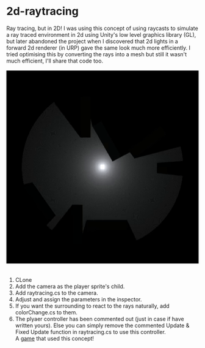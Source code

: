 # 2d-raytracing
Ray tracing, but in 2D!
I was using this concept of using raycasts to simulate a ray traced environment in 2d using Unity's low level graphics library (GL), but later abandoned the project when I discovered that 2d lights in a forward 2d renderer (in URP) gave the same look much more efficiently. I tried optimising this by converting the rays into a mesh but still it wasn't much efficient, I'll share that code too.<br><br>
<img src= "RTDemo.gif"><br><br>
1. CLone
2. Add the camera as the player sprite's child.
3. Add raytracing.cs to the camera.
4. Adjust and assign the parameters in the inspector.
5. If you want the surrounding to react to the rays naturally, add colorChange.cs to them.
6. The plyaer controller has been commented out (just in case if have written yours). Else you can simply remove the commented Update & Fixed Update function in raytracing.cs to use this controller.<br>
A [game](https://makra.itch.io/two-opposites) that used this concept!
